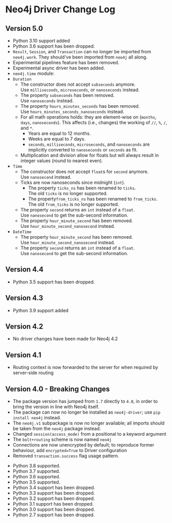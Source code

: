 # Neo4j Driver Change Log

## Version 5.0

- Python 3.10 support added
- Python 3.6 support has been dropped.
- `Result`, `Session`, and `Transaction` can no longer be imported from
  `neo4j.work`. They should've been imported from `neo4j` all along.
- Experimental pipelines feature has been removed.
- Experimental async driver has been added.
- `neo4j.time` module:
 - `Duration`
   - The constructor does not accept `subseconds` anymore.  
     Use `milliseconds`, `microseconds`, or `nanoseconds` instead.
   - The property `subseconds` has been removed.  
     Use `nanoseconds` instead.
   - The property `hours_minutes_seconds` has been removed.  
     Use `hours_minutes_seconds_nanoseconds` instead.
   - For all math operations holds: they are element-wise on
     (`months`, `days`, `nanoseconds`).
     This affects (i.e., changes) the working of `//`, `%`, `/`, and `*`.
     - Years are equal to 12 months.
     - Weeks are equal to 7 days.
     - `seconds`, `milliseconds`, `microseconds`, and `nanoseconds` are
       implicitly converted to `nanoseconds` or `seconds` as fit.
   - Multiplication and division allow for floats but will always result in
     integer values (round to nearest even).
 - `Time`
   - The constructor does not accept `float`s for `second` anymore.  
     Use `nanosecond` instead.
   - Ticks are now nanoseconds since midnight (`int`).
     - The property `ticks_ns` has been renamed to `ticks`.  
       The old `ticks` is no longer supported.
     - The property`from_ticks_ns` has been renamed to `from_ticks`.  
       The old `from_ticks` is no longer supported.
   - The property `second` returns an `int` instead of a `float`.  
     Use `nanosecond` to get the sub-second information.
   - The property `hour_minute_second` has been removed.  
     Use `hour_minute_second_nanosecond` instead.
 - `DateTime`
   - The property `hour_minute_second` has been removed.  
     Use `hour_minute_second_nanosecond` instead.
   - The property `second` returns an `int` instead of a `float`.  
     Use `nanosecond` to get the sub-second information.

## Version 4.4

- Python 3.5 support has been dropped.


## Version 4.3

- Python 3.9 support added


## Version 4.2

- No driver changes have been made for Neo4j 4.2


## Version 4.1

- Routing context is now forwarded to the server for when required by server-side routing


## Version 4.0 - Breaking Changes

- The package version has jumped from `1.7` directly to `4.0`, in order to bring the version in line with Neo4j itself.
- The package can now no longer be installed as `neo4j-driver`; use `pip install neo4j` instead.
- The `neo4j.v1` subpackage is now no longer available; all imports should be taken from the `neo4j` package instead.
- Changed `session(access_mode)` from a positional to a keyword argument
- The `bolt+routing` scheme is now named `neo4j`
- Connections are now unencrypted by default; to reproduce former behaviour, add `encrypted=True` to Driver configuration
- Removed `transaction.success` flag usage pattern.

+ Python 3.8 supported.
+ Python 3.7 supported.
+ Python 3.6 supported.
+ Python 3.5 supported.
+ Python 3.4 support has been dropped.
+ Python 3.3 support has been dropped.
+ Python 3.2 support has been dropped.
+ Python 3.1 support has been dropped.
+ Python 3.0 support has been dropped.
+ Python 2.7 support has been dropped.
